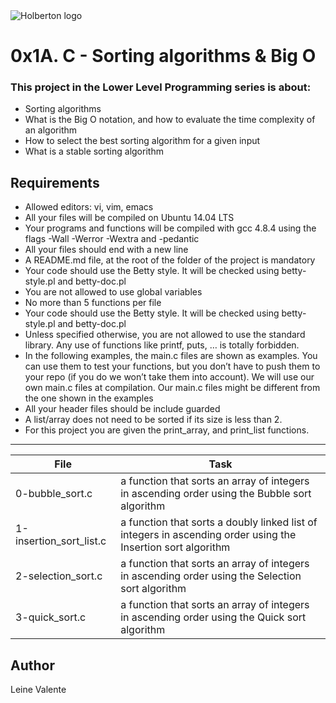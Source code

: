 <img src="https://www.holbertonschool.com/assets/holberton-logo-1cc451260ca3cd297def53f2250a9794810667c7ca7b5fa5879a569a457bf16f.png" alt="Holberton logo">

# 0x1A. C - Sorting algorithms & Big O

### This project in the Lower Level Programming series is about:


 * Sorting algorithms
 * What is the Big O notation, and how to evaluate the time complexity of an algorithm
 * How to select the best sorting algorithm for a given input
 * What is a stable sorting algorithm

## Requirements

 * Allowed editors: vi, vim, emacs
 * All your files will be compiled on Ubuntu 14.04 LTS
 * Your programs and functions will be compiled with gcc 4.8.4 using the flags -Wall -Werror -Wextra and -pedantic
 * All your files should end with a new line
 * A README.md file, at the root of the folder of the project is mandatory
 * Your code should use the Betty style. It will be checked using betty-style.pl and betty-doc.pl
 * You are not allowed to use global variables
 * No more than 5 functions per file
 * Your code should use the Betty style. It will be checked using betty-style.pl and betty-doc.pl
 * Unless specified otherwise, you are not allowed to use the standard library. Any use of functions like printf, puts, … is totally forbidden.
 * In the following examples, the main.c files are shown as examples. You can use them to test your functions, but you don’t have to push them to your repo (if you do we won’t take them into account). We will use our own main.c files at compilation. Our main.c files might be different from the one shown in the examples
 * All your header files should be include guarded
 * A list/array does not need to be sorted if its size is less than 2.
 * For this project you are given the print_array, and print_list functions.

---
File|Task
---|---
0-bubble_sort.c | a function that sorts an array of integers in ascending order using the Bubble sort algorithm
1-insertion_sort_list.c | a function that sorts a doubly linked list of integers in ascending order using the Insertion sort algorithm
2-selection_sort.c | a function that sorts an array of integers in ascending order using the Selection sort algorithm
3-quick_sort.c | a function that sorts an array of integers in ascending order using the Quick sort algorithm

## Author
Leine Valente